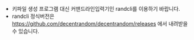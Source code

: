 - 키파일 생성 프로그램 대신 커맨드라인입력기인 randcli를 이용하기 바랍니다.
- randcli 정식버전은 https://github.com/decentrandom/decentrandom/releases 에서 내려받을 수 있습니다.
